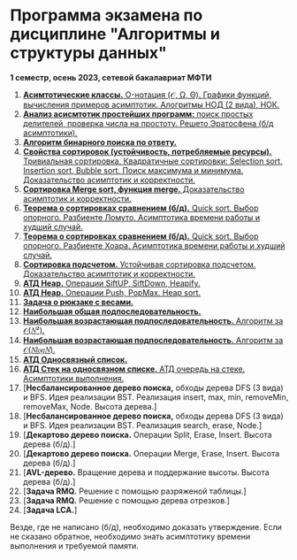 # Программа экзамена по дисциплине "Алгоритмы и структуры данных"
**1 семестр, осень 2023, сетевой бакалавриат МФТИ**

1. [**Асимтотические классы.** O-нотация (𝒪, Ω, Θ). Графики функций, вычисления примеров асимптотик. Алогритмы НОД (2 вида), НОК.](answers/01.md)
2. [**Анализ асисмтотик простейших программ:** поиск простых делителей, проверка числа на простоту. Решето Эратосфена (б/д асимптотики).](answers/02.md)
3. [**Алгоритм бинарного поиска по ответу.**](answers/03.md)
4. [**Свойства сортировок (устойчивость, потребляемые ресурсы).** Тривиальная сортировка. Квадратичные сортировки: Selection sort, Insertion sort, Bubble sort. Поиск максимума и минимума. Доказательство асимптотик и корректности.](answers/04.md)
5. [**Сортировка Merge sort, функция merge.** Доказательство асимптотик и корректности.](answers/05.md)
6. [**Теорема о сортировках сравнением (б/д).** Quick sort. Выбор опорного. Разбиенте Ломуто. Асимптотика времени работы и худший случай.](answers/06.md)
7. [**Теорема о сортировках сравнением (б/д).** Quick sort. Выбор опорного. Разбиенте Хоара. Асимптотика времени работы и худший случай.](answers/07.md)
8. [**Сортировка подсчетом.** Устойчивая сортировка подсчетом. Доказательство асимптотик и корректности.](answers/08.md)
9. [**АТД Heap.** Операции SiftUP, SiftDown, Heapify.](answers/09.md)
10. [**АТД Heap.** Операции Push, PopMax. Heap sort.](answers/10.md)
11. [**Задача о рюкзаке с весами.**](answers/11.md)
12. [**Наибольшая общая подпоследовательность.**](answers/12.md)
13. [**Наибольшая возрастающая подпоследовательность.** Алгоритм за 𝒪(𝑁²).](answers/13.md)
14. [**Наибольшая возрастающая подпоследовательность.** Алгоритм за 𝒪(𝑁𝑙𝑜𝑔𝑁).](answers/14.md)
15. [**АТД Односвязный список.**](answers/15.md)
16. [**АТД Стек на односвязном списке.** АТД очередь на стеке. Асимптотики выполнения.](answers/16.md)
17. [**Несбалансированное дерево поиска,** обходы дерева DFS (3 вида) и BFS. Идея реализации BST. Реализация insert, max, min, removeMin, removeMax, Node. Высота дерева.]
18. [**Несбалансированное дерево поиска,** обходы дерева DFS (3 вида) и BFS. Идея реализации BST. Реализация search, erase, Node.]
19. [**Декартово дерево поиска.** Операции Split, Erase, Insert. Высота дерева (б/д).]
20. [**Декартово дерево поиска.** Операции Merge, Erase, Insert. Высота дерева (б/д).]
21. [**AVL-дерево.** Вращение дерева и поддержание высоты. Высота дерева (б/д).]
22. [**Задача RMQ.** Решение с помощью разряженой таблицы.]
23. [**Задача RMQ.** Решение с помощью дерева отрезков.]
24. [**Задача LCA.**]

Везде, где не написано (б/д), необходимо доказать утверждение. Если не сказано обратное, необходимо знать асимптотику времени выполнения и требуемой памяти.